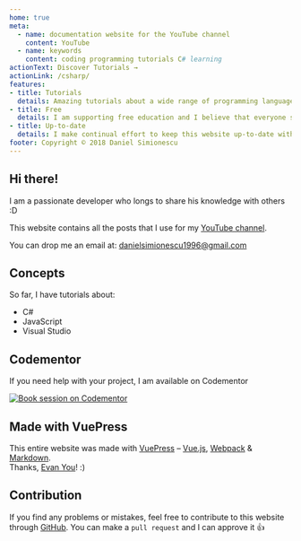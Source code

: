 ```yaml
---
home: true
meta:
  - name: documentation website for the YouTube channel
    content: YouTube
  - name: keywords
    content: coding programming tutorials C# learning
actionText: Discover Tutorials →
actionLink: /csharp/
features:
- title: Tutorials
  details: Amazing tutorials about a wide range of programming languages C#, JavaScript, Python etc.
- title: Free
  details: I am supporting free education and I believe that everyone should have access to great resources.
- title: Up-to-date
  details: I make continual effort to keep this website up-to-date with the latest technology trends.
footer: Copyright © 2018 Daniel Simionescu
---
```


## Hi there!

I am a passionate developer who longs to share his knowledge with others :D 

This website contains all the posts that I use for my [YouTube channel](https://www.youtube.com/channel/UCPIe87uLDW-QZ5FnUZqdxoA).

You can drop me an email at: [danielsimionescu1996@gmail.com](mailto:danielsimionescu1996@gmail.com)

<!-- ## Donation Link

If you think that my work helps you, consider supporting me through a donation :) 

[![Donate](https://img.shields.io/badge/Donate-PayPal-green.svg)](https://www.paypal.com)

With your help, I can continue providing programmers around the world with the best resources. -->

## Concepts

So far, I have tutorials about:
- C#
- JavaScript
- Visual Studio

## Codementor

If you need help with your project, I am available on Codementor

[![Book session on Codementor](https://cdn.codementor.io/badges/book_session_github.svg)](https://www.codementor.io/danielsimionescu1996?utm_source=github&utm_medium=button&utm_term=danielsimionescu1996&utm_campaign=github)

## Made with VuePress
This entire website was made with [VuePress](https://vuepress.vuejs.org/) – [Vue.js](https://github.com/vuejs/vue), [Webpack](https://github.com/webpack/webpack) & [Markdown](https://github.com/markdown-it/markdown-it). <br>
Thanks, [Evan You](https://github.com/yyx990803)! :)

## Contribution
If you find any problems or mistakes, feel free to contribute to this website through [GitHub](https://github.com/danielsimionescu/website). You can make a `pull request` and I can approve it :+1:
